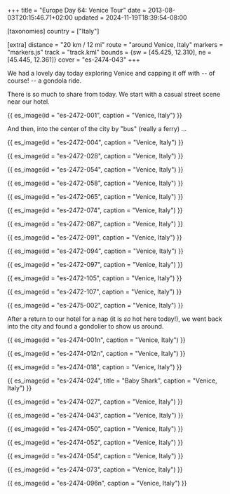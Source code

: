 +++
title = "Europe Day 64: Venice Tour"
date = 2013-08-03T20:15:46.71+02:00
updated = 2024-11-19T18:39:54-08:00

[taxonomies]
country = ["Italy"]

[extra]
distance = "20 km / 12 mi"
route = "around Venice, Italy"
markers = "markers.js"
track = "track.kml"
bounds = {sw = [45.425, 12.310], ne = [45.445, 12.361]}
cover = "es-2474-043"
+++

We had a lovely day today exploring Venice and capping it off with -- of course! -- a gondola ride.

<!-- more -->

There is so much to share from today. We start with a casual street scene near our hotel.

{{ es_image(id = "es-2472-001", caption = "Venice, Italy") }}

And then, into the center of the city by "bus" (really a ferry) ...

{{ es_image(id = "es-2472-004", caption = "Venice, Italy") }}

{{ es_image(id = "es-2472-028", caption = "Venice, Italy") }}

{{ es_image(id = "es-2472-054", caption = "Venice, Italy") }}

{{ es_image(id = "es-2472-058", caption = "Venice, Italy") }}

{{ es_image(id = "es-2472-065", caption = "Venice, Italy") }}

{{ es_image(id = "es-2472-074", caption = "Venice, Italy") }}

{{ es_image(id = "es-2472-087", caption = "Venice, Italy") }}

{{ es_image(id = "es-2472-091", caption = "Venice, Italy") }}

{{ es_image(id = "es-2472-094", caption = "Venice, Italy") }}

{{ es_image(id = "es-2472-097", caption = "Venice, Italy") }}

{{ es_image(id = "es-2472-105", caption = "Venice, Italy") }}

{{ es_image(id = "es-2472-107", caption = "Venice, Italy") }}

{{ es_image(id = "es-2475-002", caption = "Venice, Italy") }}

After a return to our hotel for a nap (it is _so_ hot here today!), we went back into the city and found a gondolier to show us around.

{{ es_image(id = "es-2474-001n", caption = "Venice, Italy") }}

{{ es_image(id = "es-2474-012n", caption = "Venice, Italy") }}

{{ es_image(id = "es-2474-018", caption = "Venice, Italy") }}

{{ es_image(id = "es-2474-024", title = "Baby Shark", caption = "Venice, Italy") }}

{{ es_image(id = "es-2474-027", caption = "Venice, Italy") }}

{{ es_image(id = "es-2474-043", caption = "Venice, Italy") }}

{{ es_image(id = "es-2474-050", caption = "Venice, Italy") }}

{{ es_image(id = "es-2474-052", caption = "Venice, Italy") }}

{{ es_image(id = "es-2474-054", caption = "Venice, Italy") }}

{{ es_image(id = "es-2474-073", caption = "Venice, Italy") }}

{{ es_image(id = "es-2474-096n", caption = "Venice, Italy") }}
